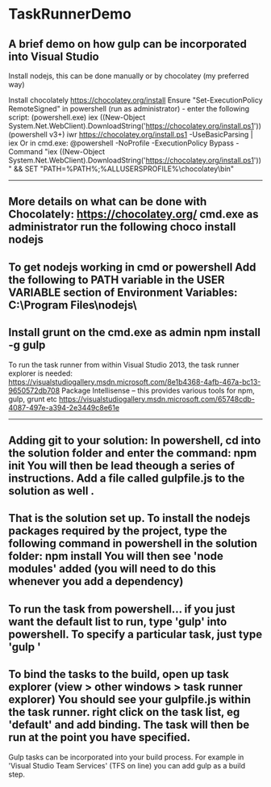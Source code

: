 # TaskRunnerDemo
A brief demo on how gulp can be incorporated into Visual Studio
---------------------------------------------------------------------------------
Install nodejs, this can be done manually or by chocolatey (my preferred way)

Install chocolately
https://chocolatey.org/install
Ensure "Set-ExecutionPolicy RemoteSigned"  in powershell (run as administrator) - enter the following script:
(powershell.exe)
iex ((New-Object System.Net.WebClient).DownloadString('https://chocolatey.org/install.ps1'))
(powershell v3+)
iwr https://chocolatey.org/install.ps1 -UseBasicParsing | iex
Or in cmd.exe:
@powershell -NoProfile -ExecutionPolicy Bypass -Command "iex ((New-Object System.Net.WebClient).DownloadString('https://chocolatey.org/install.ps1'))" && SET "PATH=%PATH%;%ALLUSERSPROFILE%\chocolatey\bin"

---------------------------------------------------------------------------------------------------
More details on what can be done with Chocolately:
https://chocolatey.org/
cmd.exe as administrator run the following
choco install nodejs
------------------------------------------------------------------------------------------
To get nodejs working in cmd or powershell
Add the following to PATH variable in the USER VARIABLE section of Environment Variables:
C:\Program Files\nodejs\
--------------------------------------------------------------------------------------------
Install grunt on the cmd.exe as admin
npm install -g gulp
-------------------------------------------------------------------------------------------
To run the task runner from within Visual Studio 2013, the task runner explorer is needed:
https://visualstudiogallery.msdn.microsoft.com/8e1b4368-4afb-467a-bc13-9650572db708
Package Intellisense – this provides various tools for npm, gulp, grunt etc
https://visualstudiogallery.msdn.microsoft.com/65748cdb-4087-497e-a394-2e3449c8e61e

---------------------------------------------------------------------------------------------
Adding git to your solution:
In powershell, cd into the solution folder and enter the command:
npm init
You will then be lead theough a series of instructions.
Add a file called gulpfile.js to the solution as well .
--------------------------------------------------------------------------------------
That is the solution set up.
To install the nodejs packages required by the project, type the following command in powershell in the solution folder:
npm install
You will then see 'node modules' added (you will need to do this whenever you add a dependency)
-------------------------------------------------------------------------------
To run the task from powershell... if you just want the default list to run, type 'gulp' into powershell.  To specify a particular task, just type 'gulp <task-name>'
---------------------------------------------------------------------------
To bind the tasks to the build, open up task explorer (view > other windows > task runner explorer)
You should see your gulpfile.js within the task runner.  right click on the task list, eg 'default' and add binding.  The task will then be run at the point you have specified.
------------------------------------------------------------------------
Gulp tasks can be incorporated into your build process.  For example in 'Visual Studio Team Services' (TFS on line) you can add gulp as a build step.
